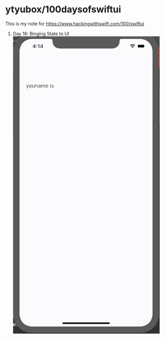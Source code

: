 #  ytyubox/100daysofswiftui

This is my note for https://www.hackingwithswift.com/100/swiftui

1. Day 16: Binging State to UI
![](project%201%20wesplit/WeSplit/WeSplit/practice%20file/BingingStateToUI.gif)
